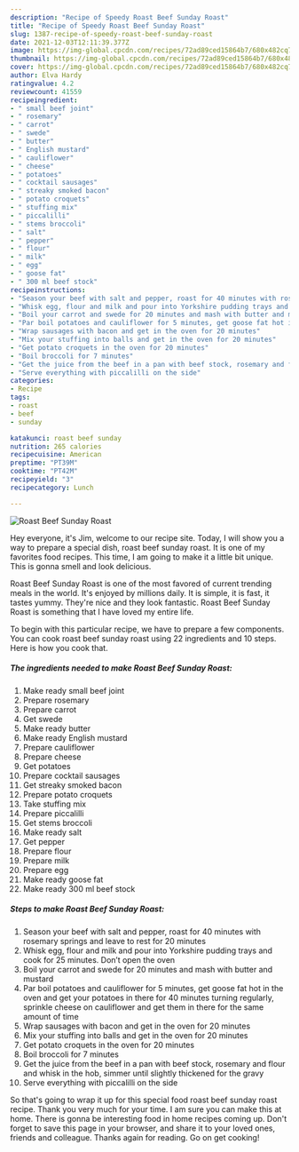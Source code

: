 ```yaml
---
description: "Recipe of Speedy Roast Beef Sunday Roast"
title: "Recipe of Speedy Roast Beef Sunday Roast"
slug: 1387-recipe-of-speedy-roast-beef-sunday-roast
date: 2021-12-03T12:11:39.377Z
image: https://img-global.cpcdn.com/recipes/72ad89ced15864b7/680x482cq70/roast-beef-sunday-roast-recipe-main-photo.jpg
thumbnail: https://img-global.cpcdn.com/recipes/72ad89ced15864b7/680x482cq70/roast-beef-sunday-roast-recipe-main-photo.jpg
cover: https://img-global.cpcdn.com/recipes/72ad89ced15864b7/680x482cq70/roast-beef-sunday-roast-recipe-main-photo.jpg
author: Elva Hardy
ratingvalue: 4.2
reviewcount: 41559
recipeingredient:
- " small beef joint"
- " rosemary"
- " carrot"
- " swede"
- " butter"
- " English mustard"
- " cauliflower"
- " cheese"
- " potatoes"
- " cocktail sausages"
- " streaky smoked bacon"
- " potato croquets"
- " stuffing mix"
- " piccalilli"
- " stems broccoli"
- " salt"
- " pepper"
- " flour"
- " milk"
- " egg"
- " goose fat"
- " 300 ml beef stock"
recipeinstructions:
- "Season your beef with salt and pepper, roast for 40 minutes with rosemary springs and leave to rest for 20 minutes"
- "Whisk egg, flour and milk and pour into Yorkshire pudding trays and cook for 25 minutes. Don’t open the oven"
- "Boil your carrot and swede for 20 minutes and mash with butter and mustard"
- "Par boil potatoes and cauliflower for 5 minutes, get goose fat hot in the oven and get your potatoes in there for 40 minutes turning regularly, sprinkle cheese on cauliflower and get them in there for the same amount of time"
- "Wrap sausages with bacon and get in the oven for 20 minutes"
- "Mix your stuffing into balls and get in the oven for 20 minutes"
- "Get potato croquets in the oven for 20 minutes"
- "Boil broccoli for 7 minutes"
- "Get the juice from the beef in a pan with beef stock, rosemary and flour and whisk in the hob, simmer until slightly thickened for the gravy"
- "Serve everything with piccalilli on the side"
categories:
- Recipe
tags:
- roast
- beef
- sunday

katakunci: roast beef sunday 
nutrition: 265 calories
recipecuisine: American
preptime: "PT39M"
cooktime: "PT42M"
recipeyield: "3"
recipecategory: Lunch

---
```



![Roast Beef Sunday Roast](https://img-global.cpcdn.com/recipes/72ad89ced15864b7/680x482cq70/roast-beef-sunday-roast-recipe-main-photo.jpg)

Hey everyone, it's Jim, welcome to our recipe site. Today, I will show you a way to prepare a special dish, roast beef sunday roast. It is one of my favorites food recipes. This time, I am going to make it a little bit unique. This is gonna smell and look delicious.

Roast Beef Sunday Roast is one of the most favored of current trending meals in the world. It's enjoyed by millions daily. It is simple, it is fast, it tastes yummy. They're nice and they look fantastic. Roast Beef Sunday Roast is something that I have loved my entire life.




To begin with this particular recipe, we have to prepare a few components. You can cook roast beef sunday roast using 22 ingredients and 10 steps. Here is how you cook that.

<!--inarticleads1-->

##### The ingredients needed to make Roast Beef Sunday Roast:

1. Make ready  small beef joint
1. Prepare  rosemary
1. Prepare  carrot
1. Get  swede
1. Make ready  butter
1. Make ready  English mustard
1. Prepare  cauliflower
1. Prepare  cheese
1. Get  potatoes
1. Prepare  cocktail sausages
1. Get  streaky smoked bacon
1. Prepare  potato croquets
1. Take  stuffing mix
1. Prepare  piccalilli
1. Get  stems broccoli
1. Make ready  salt
1. Get  pepper
1. Prepare  flour
1. Prepare  milk
1. Prepare  egg
1. Make ready  goose fat
1. Make ready  300 ml beef stock




<!--inarticleads2-->

##### Steps to make Roast Beef Sunday Roast:

1. Season your beef with salt and pepper, roast for 40 minutes with rosemary springs and leave to rest for 20 minutes
1. Whisk egg, flour and milk and pour into Yorkshire pudding trays and cook for 25 minutes. Don’t open the oven
1. Boil your carrot and swede for 20 minutes and mash with butter and mustard
1. Par boil potatoes and cauliflower for 5 minutes, get goose fat hot in the oven and get your potatoes in there for 40 minutes turning regularly, sprinkle cheese on cauliflower and get them in there for the same amount of time
1. Wrap sausages with bacon and get in the oven for 20 minutes
1. Mix your stuffing into balls and get in the oven for 20 minutes
1. Get potato croquets in the oven for 20 minutes
1. Boil broccoli for 7 minutes
1. Get the juice from the beef in a pan with beef stock, rosemary and flour and whisk in the hob, simmer until slightly thickened for the gravy
1. Serve everything with piccalilli on the side




So that's going to wrap it up for this special food roast beef sunday roast recipe. Thank you very much for your time. I am sure you can make this at home. There is gonna be interesting food in home recipes coming up. Don't forget to save this page in your browser, and share it to your loved ones, friends and colleague. Thanks again for reading. Go on get cooking!
